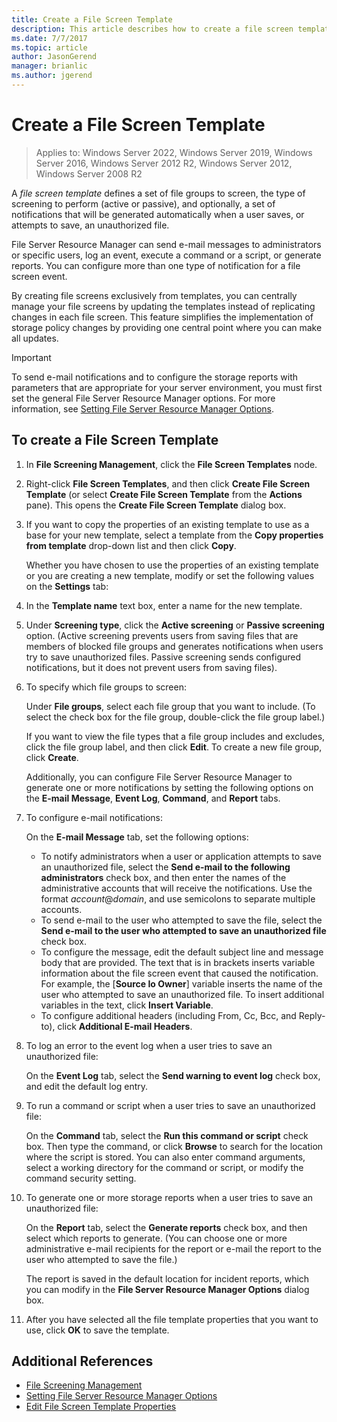 ```yaml
---
title: Create a File Screen Template
description: This article describes how to create a file screen template
ms.date: 7/7/2017
ms.topic: article
author: JasonGerend
manager: brianlic
ms.author: jgerend
---
```

# Create a File Screen Template

>Applies to: Windows Server 2022, Windows Server 2019, Windows Server 2016, Windows Server 2012 R2, Windows Server 2012, Windows Server 2008 R2

A *file screen template* defines a set of file groups to screen, the type of screening to perform (active or passive), and optionally, a set of notifications that will be generated automatically when a user saves, or attempts to save, an unauthorized file.

File Server Resource Manager can send e-mail messages to administrators or specific users, log an event, execute a command or a script, or generate reports. You can configure more than one type of notification for a file screen event.

By creating file screens exclusively from templates, you can centrally manage your file screens by updating the templates instead of replicating changes in each file screen. This feature simplifies the implementation of storage policy changes by providing one central point where you can make all updates.

> [!Important]
> To send e-mail notifications and to configure the storage reports with parameters that are appropriate for your server environment, you must first set the general File Server Resource Manager options. For more information, see [Setting File Server Resource Manager Options](setting-file-server-resource-manager-options.md).

## To create a File Screen Template

1.  In **File Screening Management**, click the **File Screen Templates** node.

2.  Right-click **File Screen Templates**, and then click **Create File Screen Template** (or select **Create File Screen Template** from the **Actions** pane). This opens the **Create File Screen Template** dialog box.

3.  If you want to copy the properties of an existing template to use as a base for your new template, select a template from the **Copy properties from template** drop-down list and then click **Copy**.

    Whether you have chosen to use the properties of an existing template or you are creating a new template, modify or set the following values on the **Settings** tab:

4.  In the **Template name** text box, enter a name for the new template.

5.  Under **Screening type**, click the **Active screening** or **Passive screening** option. (Active screening prevents users from saving files that are members of blocked file groups and generates notifications when users try to save unauthorized files. Passive screening sends configured notifications, but it does not prevent users from saving files).

6.  To specify which file groups to screen:

    Under **File groups**, select each file group that you want to include. (To select the check box for the file group, double-click the file group label.)

    If you want to view the file types that a file group includes and excludes, click the file group label, and then click **Edit**. To create a new file group, click **Create**.

    Additionally, you can configure File Server Resource Manager to generate one or more notifications by setting the following options on the **E-mail Message**, **Event Log**, **Command**, and **Report** tabs.

7.  To configure e-mail notifications:

    On the **E-mail Message** tab, set the following options:

    -   To notify administrators when a user or application attempts to save an unauthorized file, select the **Send e-mail to the following administrators** check box, and then enter the names of the administrative accounts that will receive the notifications. Use the format *account*@*domain*, and use semicolons to separate multiple accounts.
    -   To send e-mail to the user who attempted to save the file, select the **Send e-mail to the user who attempted to save an unauthorized file** check box.
    -   To configure the message, edit the default subject line and message body that are provided. The text that is in brackets inserts variable information about the file screen event that caused the notification. For example, the \[**Source Io Owner**\] variable inserts the name of the user who attempted to save an unauthorized file. To insert additional variables in the text, click **Insert Variable**.
    -   To configure additional headers (including From, Cc, Bcc, and Reply-to), click **Additional E-mail Headers**.

8.  To log an error to the event log when a user tries to save an unauthorized file:

    On the **Event Log** tab, select the **Send warning to event log** check box, and edit the default log entry.

9.  To run a command or script when a user tries to save an unauthorized file:

    On the **Command** tab, select the **Run this command or script** check box. Then type the command, or click **Browse** to search for the location where the script is stored. You can also enter command arguments, select a working directory for the command or script, or modify the command security setting.

10. To generate one or more storage reports when a user tries to save an unauthorized file:

    On the **Report** tab, select the **Generate reports** check box, and then select which reports to generate. (You can choose one or more administrative e-mail recipients for the report or e-mail the report to the user who attempted to save the file.)

    The report is saved in the default location for incident reports, which you can modify in the **File Server Resource Manager Options** dialog box.

11. After you have selected all the file template properties that you want to use, click **OK** to save the template.

## Additional References

-   [File Screening Management](file-screening-management.md)
-   [Setting File Server Resource Manager Options](setting-file-server-resource-manager-options.md)
-   [Edit File Screen Template Properties](edit-file-screen-template-properties.md)

